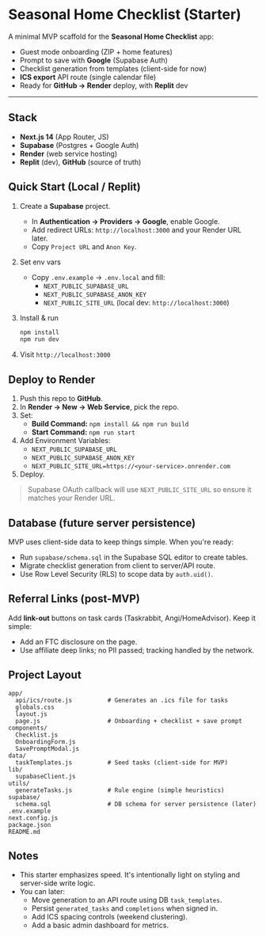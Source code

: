 # Seasonal Home Checklist (Starter)

A minimal MVP scaffold for the **Seasonal Home Checklist** app:
- Guest mode onboarding (ZIP + home features)
- Prompt to save with **Google** (Supabase Auth)
- Checklist generation from templates (client-side for now)
- **ICS export** API route (single calendar file)
- Ready for **GitHub → Render** deploy, with **Replit** dev

---

## Stack

- **Next.js 14** (App Router, JS)
- **Supabase** (Postgres + Google Auth)
- **Render** (web service hosting)
- **Replit** (dev), **GitHub** (source of truth)

## Quick Start (Local / Replit)

1. Create a **Supabase** project.
   - In **Authentication → Providers → Google**, enable Google.
   - Add redirect URLs: `http://localhost:3000` and your Render URL later.
   - Copy `Project URL` and `Anon Key`.

2. Set env vars
   - Copy `.env.example` → `.env.local` and fill:
     - `NEXT_PUBLIC_SUPABASE_URL`
     - `NEXT_PUBLIC_SUPABASE_ANON_KEY`
     - `NEXT_PUBLIC_SITE_URL` (local dev: `http://localhost:3000`)

3. Install & run
   ```bash
   npm install
   npm run dev
   ```

4. Visit `http://localhost:3000`

## Deploy to Render

1. Push this repo to **GitHub**.
2. In **Render → New → Web Service**, pick the repo.
3. Set:
   - **Build Command:** `npm install && npm run build`
   - **Start Command:** `npm run start`
4. Add Environment Variables:
   - `NEXT_PUBLIC_SUPABASE_URL`
   - `NEXT_PUBLIC_SUPABASE_ANON_KEY`
   - `NEXT_PUBLIC_SITE_URL=https://<your-service>.onrender.com`
5. Deploy.

> Supabase OAuth callback will use `NEXT_PUBLIC_SITE_URL` so ensure it matches your Render URL.

## Database (future server persistence)

MVP uses client-side data to keep things simple. When you're ready:
- Run `supabase/schema.sql` in the Supabase SQL editor to create tables.
- Migrate checklist generation from client to server/API route.
- Use Row Level Security (RLS) to scope data by `auth.uid()`.

## Referral Links (post-MVP)

Add **link-out** buttons on task cards (Taskrabbit, Angi/HomeAdvisor). Keep it simple:
- Add an FTC disclosure on the page.
- Use affiliate deep links; no PII passed; tracking handled by the network.

## Project Layout

```
app/
  api/ics/route.js          # Generates an .ics file for tasks
  globals.css
  layout.js
  page.js                   # Onboarding + checklist + save prompt
components/
  Checklist.js
  OnboardingForm.js
  SavePromptModal.js
data/
  taskTemplates.js          # Seed tasks (client-side for MVP)
lib/
  supabaseClient.js
utils/
  generateTasks.js          # Rule engine (simple heuristics)
supabase/
  schema.sql                # DB schema for server persistence (later)
.env.example
next.config.js
package.json
README.md
```

## Notes

- This starter emphasizes speed. It's intentionally light on styling and server-side write logic.
- You can later:
  - Move generation to an API route using DB `task_templates`.
  - Persist `generated_tasks` and `completions` when signed in.
  - Add ICS spacing controls (weekend clustering).
  - Add a basic admin dashboard for metrics.
